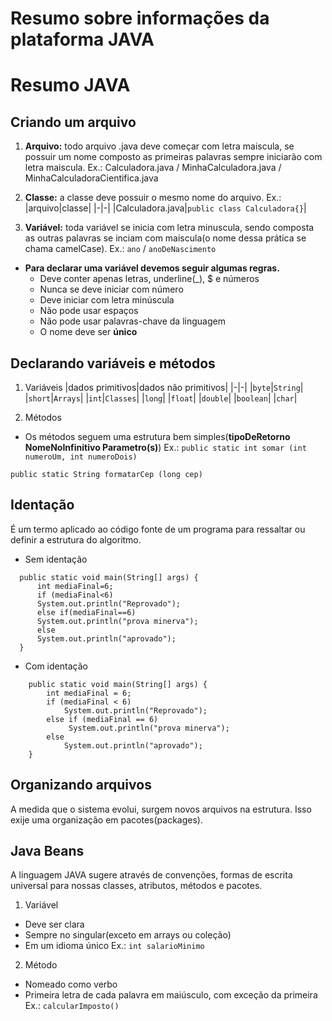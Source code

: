# **Resumo sobre informações da plataforma JAVA**
# Resumo JAVA
## Criando um arquivo
1. **Arquivo:** todo arquivo .java deve começar com letra maiscula, se possuir um nome composto as primeiras palavras sempre iniciarão com letra maiscula.
Ex.: Calculadora.java / MinhaCalculadora.java / MinhaCalculadoraCientifica.java

2. **Classe:** a classe deve possuir o mesmo nome do arquivo.
Ex.:
|arquivo|classe|
|-|-|
|Calculadora.java|`public class Calculadora{}`|

3. **Variável:** toda variável se inicia com letra minuscula, sendo composta as outras palavras se inciam com maiscula(o nome dessa prática se chama camelCase).
Ex.: `ano` / `anoDeNascimento` 

- **Para declarar uma variável devemos seguir algumas regras.**
    - Deve conter apenas letras, underline(_), $ e números
    - Nunca se deve iniciar com número
    - Deve iniciar com letra minúscula
    - Não pode usar espaços
    - Não pode usar palavras-chave da linguagem
    - O nome deve ser **único**

## Declarando variáveis e métodos
1. Variáveis
|dados primitivos|dados não primitivos|
|-|-|
|`byte`|`String`|
|`short`|`Arrays`|
|`int`|`Classes`|
|`long`|
|`float`|
|`double`|
|`boolean`|
|`char`|

2. Métodos
- Os métodos seguem uma estrutura bem simples(**tipoDeRetorno NomeNoInfinitivo Parametro(s)**)
Ex.: `public static int somar (int numeroUm, int numeroDois)`

 `public static String formatarCep (long cep)`

 ## Identação
 É um termo aplicado ao código fonte de um programa para ressaltar ou definir a estrutura do algoritmo.
 - Sem identação
  ```
    public static void main(String[] args) {
        int mediaFinal=6;
        if (mediaFinal<6)
        System.out.println("Reprovado");
        else if(mediaFinal==6)
        System.out.println("prova minerva");
        else 
        System.out.println("aprovado");
    }
```
- Com identação
```
    public static void main(String[] args) {
        int mediaFinal = 6;
        if (mediaFinal < 6)
            System.out.println("Reprovado");
        else if (mediaFinal == 6)
             System.out.println("prova minerva");
        else 
            System.out.println("aprovado");
    }
```
## Organizando arquivos
A medida que o sistema evolui, surgem novos arquivos na estrutura. Isso exije uma organização em pacotes(packages).

## Java Beans
A linguagem JAVA sugere através de convenções, formas de escrita universal para nossas classes, atributos, métodos e pacotes.
1. Variável
- Deve ser clara
- Sempre no singular(exceto em arrays ou coleção)
- Em um idioma único
Ex.: `int salarioMinimo`
2. Método
- Nomeado como verbo
- Primeira letra de cada palavra em maiúsculo, com exceção da primeira
Ex.: `calcularImposto()`
